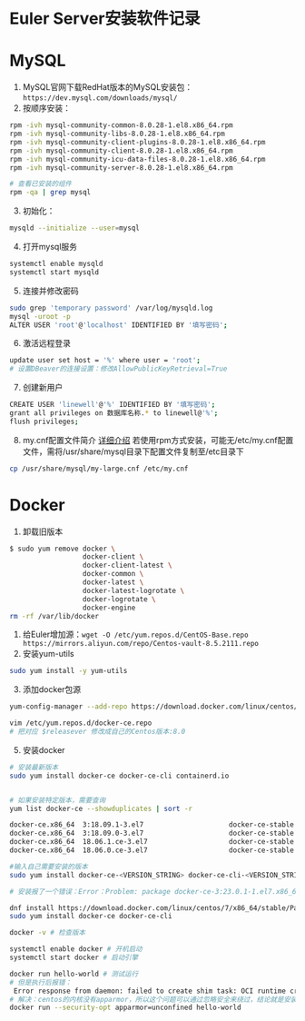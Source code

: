 # Euler Server安装软件记录


# MySQL
1. MySQL官网下载RedHat版本的MySQL安装包：`https://dev.mysql.com/downloads/mysql/`
2. 按顺序安装：
```bash
rpm -ivh mysql-community-common-8.0.28-1.el8.x86_64.rpm
rpm -ivh mysql-community-libs-8.0.28-1.el8.x86_64.rpm
rpm -ivh mysql-community-client-plugins-8.0.28-1.el8.x86_64.rpm
rpm -ivh mysql-community-client-8.0.28-1.el8.x86_64.rpm
rpm -ivh mysql-community-icu-data-files-8.0.28-1.el8.x86_64.rpm
rpm -ivh mysql-community-server-8.0.28-1.el8.x86_64.rpm

# 查看已安装的组件
rpm -qa | grep mysql
```
3. 初始化：
```bash
mysqld --initialize --user=mysql
```
4. 打开mysql服务
```bash
systemctl enable mysqld
systemctl start mysqld
```
5. 连接并修改密码
```bash
sudo grep 'temporary password' /var/log/mysqld.log
mysql -uroot -p
ALTER USER 'root'@'localhost' IDENTIFIED BY '填写密码';
```
6. 激活远程登录
```bash
update user set host = '%' where user = 'root';
# 设置DBeaver的连接设置：修改AllowPublicKeyRetrieval=True
```
7. 创建新用户
```bash
CREATE USER 'linewell'@'%' IDENTIFIED BY '填写密码';
grant all privileges on 数据库名称.* to linewell@'%';
flush privileges;
```
8. my.cnf配置文件简介
[详细介绍](https://www.cnblogs.com/zhangweizhong/p/12179438.html)
若使用rpm方式安装，可能无/etc/my.cnf配置文件，需将/usr/share/mysql目录下配置文件复制至/etc目录下
```bash
cp /usr/share/mysql/my-large.cnf /etc/my.cnf
```

# Docker
1. 卸载旧版本
```bash
$ sudo yum remove docker \
                  docker-client \
                  docker-client-latest \
                  docker-common \
                  docker-latest \
                  docker-latest-logrotate \
                  docker-logrotate \
                  docker-engine
rm -rf /var/lib/docker

```
1. 给Euler增加源：`wget -O /etc/yum.repos.d/CentOS-Base.repo https://mirrors.aliyun.com/repo/Centos-vault-8.5.2111.repo`
2. 安装yum-utils
```bash
sudo yum install -y yum-utils
```
3. 添加docker包源
```bash
yum-config-manager --add-repo https://download.docker.com/linux/centos/docker-ce.repo

vim /etc/yum.repos.d/docker-ce.repo
# 把对应 $releasever 修改成自己的Centos版本:8.0

```
5. 安装docker
```bash
# 安装最新版本
sudo yum install docker-ce docker-ce-cli containerd.io


# 如果安装特定版本，需要查询
yum list docker-ce --showduplicates | sort -r

docker-ce.x86_64  3:18.09.1-3.el7                     docker-ce-stable
docker-ce.x86_64  3:18.09.0-3.el7                     docker-ce-stable
docker-ce.x86_64  18.06.1.ce-3.el7                    docker-ce-stable
docker-ce.x86_64  18.06.0.ce-3.el7                    docker-ce-stable

#输入自己需要安装的版本
sudo yum install docker-ce-<VERSION_STRING> docker-ce-cli-<VERSION_STRING> containerd.io

# 安装报了一个错误：Error：Problem: package docker-ce-3:23.0.1-1.el7.x86_64 requires containerd.io >= 1.6.4, but none of the providers can be installed

dnf install https://download.docker.com/linux/centos/7/x86_64/stable/Packages/containerd.io-1.6.9-3.1.el7.x86_64.rpm
sudo yum install docker-ce docker-ce-cli

docker -v # 检查版本

systemctl enable docker # 开机启动
systemctl start docker # 启动引擎

docker run hello-world # 测试运行
# 但是执行后报错：
 Error response from daemon: failed to create shim task: OCI runtime create failed: runc create failed: unable to start container process: error during container init: unable to apply apparmor profile: apparmor failed to apply profile: write /proc/self/attr/apparmor/exec: no such file or directory: unknown.
# 解决：centos的内核没有apparmor，所以这个问题可以通过忽略安全来绕过，结论就是安装docker最好使用debian系
docker run --security-opt apparmor=unconfined hello-world
```
